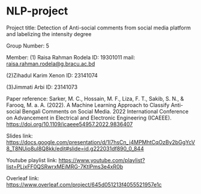 # NLP-project
Project title: Detection of Anti-social comments from social media platform and labelizing the intensity degree

Group Number: 5

Member: (1) Raisa Rahman Rodela
ID: 19301011
mail: raisa.rahman.rodela@g.bracu.ac.bd

(2)Zihadul Karim Xenon ID: 23141074 

(3)Jimmati Arbi ID: 23141073

Paper reference: Sarker, M. C., Hossain, M. F., Liza, F. T., Sakib, S. N., & Farooq, M. a. A. (2022). A Machine Learning Approach to Classify Anti-social Bengali Comments on Social Media. 2022 International Conference on Advancement in Electrical and Electronic Engineering (ICAEEE). https://doi.org/10.1109/icaeee54957.2022.9836407

Slides link: https://docs.google.com/presentation/d/1I7hsCn_j4MPMhtCqOzBy2bGgYcV8_T8NUio8uI8Q8kk/edit#slide=id.g222031df890_0_844

Youtube playlist link: https://www.youtube.com/playlist?list=PLjxFF0QSRwrxMEjMRG-7KtlPms3e4xR0b 

Overleaf link: https://www.overleaf.com/project/645d051213f4055521957e1c
